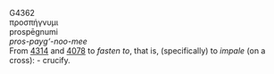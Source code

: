 G4362  
προσπήγνυμι  
prospēgnumi  
*pros-payg‘-noo-mee*  
From [4314](g4314) and [4078](g4078) to *fasten* *to*, that is,
(specifically) to *impale* (on a cross): - crucify.  
